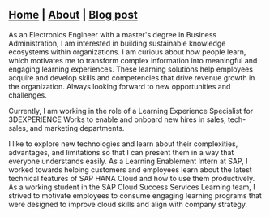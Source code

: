 ## [Home](https://vijaykrishnansr.github.io/) | [About]() | [Blog post](https://vijaykrishnansr.github.io/docs/Blogpost.html)

As an Electronics Engineer with a master's degree in Business Administration, I am interested in building sustainable knowledge ecosystems within organizations.
I am curious about how people learn, which motivates me to transform complex information into meaningful and engaging learning experiences. These learning solutions help employees acquire and develop skills and competencies that drive revenue growth in the organization. Always looking forward to new opportunities and challenges.

Currently, I am working in the role of a Learning Experience Specialist for 3DEXPERIENCE Works to enable and onboard new hires in sales, tech-sales, and marketing departments.

I like to explore new technologies and learn about their complexities, advantages, and limitations so that I can present them in a way that everyone understands easily. As a Learning Enablement Intern at SAP, I worked towards helping customers and employees learn about the latest technical features of SAP HANA Cloud and how to use them productively. As a working student in the SAP Cloud Success Services Learning team, I strived to motivate employees to consume engaging learning programs that were designed to improve cloud skills and align with company strategy.


